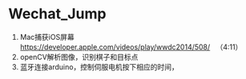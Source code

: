 # Wechat_Jump


1. Mac捕获iOS屏幕 https://developer.apple.com/videos/play/wwdc2014/508/   （4:11）
2. openCV解析图像，识别棋子和目标点
3. 蓝牙连接arduino，控制伺服电机按下相应的时间，
